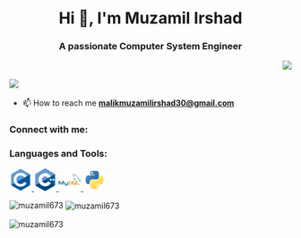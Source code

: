 <h1 align="center">Hi 👋, I'm Muzamil Irshad</h1>
<h3 align="center">A passionate Computer System Engineer</h3>
<p align="right"> <img src="https://i.gifer.com/origin/a0/a04790ebb59b8f487bd5de480bfe7faf_w200.webp" /> </p>
<p align="left"> <img src="https://media1.giphy.com/media/bGgsc5mWoryfgKBx1u/200w.gif?cid=6c09b952ju88zlnb96wj5cfzj88mdp0c96oikghclictgcgn&ep=v1_gifs_search&rid=200w.gif&ct=g" /> </p>

- 📫 How to reach me **malikmuzamilirshad30@gmail.com**

<h3 align="left">Connect with me:</h3>
<p align="left">
</p>

<h3 align="left">Languages and Tools:</h3>
<p align="left"> <a href="https://www.cprogramming.com/" target="_blank" rel="noreferrer"> <img src="https://raw.githubusercontent.com/devicons/devicon/master/icons/c/c-original.svg" alt="c" width="40" height="40"/> </a> <a href="https://www.w3schools.com/cpp/" target="_blank" rel="noreferrer"> <img src="https://raw.githubusercontent.com/devicons/devicon/master/icons/cplusplus/cplusplus-original.svg" alt="cplusplus" width="40" height="40"/> </a> <a href="https://www.mysql.com/" target="_blank" rel="noreferrer"> <img src="https://raw.githubusercontent.com/devicons/devicon/master/icons/mysql/mysql-original-wordmark.svg" alt="mysql" width="40" height="40"/> </a> <a href="https://www.python.org" target="_blank" rel="noreferrer"> <img src="https://raw.githubusercontent.com/devicons/devicon/master/icons/python/python-original.svg" alt="python" width="40" height="40"/> </a> </p>

<p><img align="left" src="https://github-readme-stats.vercel.app/api/top-langs?username=muzamil673&show_icons=true&locale=en&layout=compact" alt="muzamil673" /></p>

<p>&nbsp;<img align="center" src="https://github-readme-stats.vercel.app/api?username=muzamil673&show_icons=true&locale=en" alt="muzamil673" /></p>

<p><img align="center" src="https://github-readme-streak-stats.herokuapp.com/?user=muzamil673&" alt="muzamil673" /></p>
